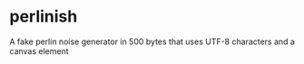 # perlinish
A fake perlin noise generator in 500 bytes that uses UTF-8 characters and a canvas element
